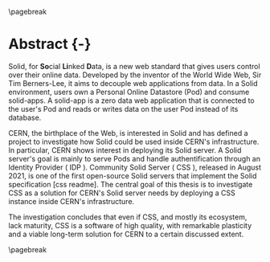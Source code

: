 
\pagebreak

Abstract {-}
========

Solid, for **So**cial **Li**nked **D**ata, is a new web standard that gives users control over their online data. Developed by the inventor of the World Wide Web, Sir Tim Berners-Lee, it aims to decouple web applications from data. In a Solid environment, users own a Personal Online Datastore (Pod) and consume solid-apps. A solid-app is a zero data web application that is connected to the user's Pod and reads or writes data on the user Pod instead of its database.

CERN, the birthplace of the Web, is interested in Solid and has defined a project to investigate how Solid could be used inside CERN's infrastructure. In particular, CERN shows interest in deploying its Solid server. A Solid server's goal is mainly to serve Pods and handle authentification through an Identity Provider ( IDP ). Community Solid Server ( CSS ), released in August 2021, is one of the first open-source Solid servers that implement the Solid specification [css readme]. The central goal of this thesis is to investigate CSS as a solution for CERN's Solid server needs by deploying a CSS instance inside CERN's infrastructure.

The investigation concludes that even if CSS, and mostly its ecosystem, lack maturity, CSS is a software of high quality, with remarkable plasticity and a viable long-term solution for CERN to a certain discussed extent. 


\pagebreak



